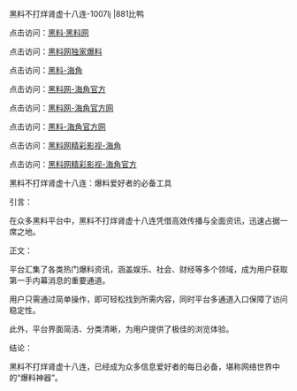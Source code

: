 黑料不打烊肾虚十八连-1007lj |881比鸭

点击访问：<a href="https://heiliaolvzlu3.pages.dev">黑料·黑料网</a>

点击访问：<a href="https://heiliaoyvnrda.pages.dev">黑料网独家爆料</a>

点击访问：<a href="https://heiliaoryrhyu.pages.dev">黑料-海角</a>

点击访问：<a href="https://heiliaokof3cy.pages.dev">黑料网-海角官方</a>

点击访问：<a href="https://heiliaox6jgh3.pages.dev">黑料网-海角官方网</a>

点击访问：<a href="https://heiliao3gvg9x.pages.dev">黑料-海角官方网</a>

点击访问：<a href="https://heiliaoxfe5rb.pages.dev">黑料网精彩影视-海角</a>

点击访问：<a href="https://heiliaoubleqx.pages.dev">黑料网精彩影视-海角官方</a>

黑料不打烊肾虚十八连：爆料爱好者的必备工具

引言：

在众多黑料平台中，黑料不打烊肾虚十八连凭借高效传播与全面资讯，迅速占据一席之地。

正文：

平台汇集了各类热门爆料资讯，涵盖娱乐、社会、财经等多个领域，成为用户获取第一手内幕消息的重要通道。

用户只需通过简单操作，即可轻松找到所需内容，同时平台多通道入口保障了访问稳定性。

此外，平台界面简洁、分类清晰，为用户提供了极佳的浏览体验。

结论：

黑料不打烊肾虚十八连，已经成为众多信息爱好者的每日必备，堪称网络世界中的“爆料神器”。

